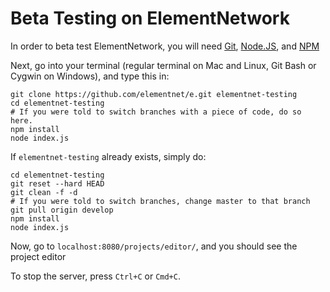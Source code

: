 # Beta Testing on ElementNetwork
In order to beta test ElementNetwork, you will need [Git](https://git-scm.com), [Node.JS](https://nodejs.org), and [NPM](https://www.npmjs.com)

Next, go into your terminal (regular terminal on Mac and Linux, Git Bash or Cygwin on Windows), and type this in:
```shell
git clone https://github.com/elementnet/e.git elementnet-testing
cd elementnet-testing
# If you were told to switch branches with a piece of code, do so here.
npm install
node index.js
```

If `elementnet-testing` already exists, simply do:
```shell
cd elementnet-testing
git reset --hard HEAD
git clean -f -d
# If you were told to switch branches, change master to that branch
git pull origin develop
npm install
node index.js
```
Now, go to `localhost:8080/projects/editor/`, and you should see the project editor

To stop the server, press `Ctrl+C` or `Cmd+C`.
